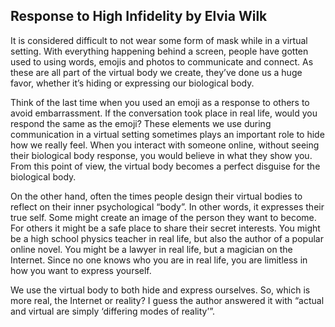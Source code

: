 ## Response to High Infidelity by Elvia Wilk

It is considered difficult to not wear some form of mask while in a virtual setting. With everything happening behind a screen, people have gotten used to using words, emojis and photos to communicate and connect. As these are all part of the virtual body we create, they’ve done us a huge favor, whether it’s hiding or expressing our biological body.

Think of the last time when you used an emoji as a response to others to avoid embarrassment. If the conversation took place in real life, would you respond the same as the emoji? These elements we use during communication in a virtual setting sometimes plays an important role to hide how we really feel. When you interact with someone online, without seeing their biological body response, you would believe in what they show you. From this point of view, the virtual body becomes a perfect disguise for the biological body.

On the other hand, often the times people design their virtual bodies to reflect on their inner psychological “body”. In other words, it expresses their true self. Some might create an image of the person they want to become. For others it might be a safe place to share their secret interests. You might be a high school physics teacher in real life, but also the author of a popular online novel. You might be a lawyer in real life, but a magician on the Internet. Since no one knows who you are in real life, you are limitless in how you want to express yourself.

We use the virtual body to both hide and express ourselves. So, which is more real, the Internet or reality? I guess the author answered it with “actual and virtual are simply ‘differing modes of reality’”.
